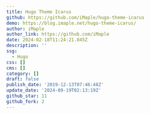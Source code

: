 ```yaml
---
title: Hugo Theme Icarus
github: https://github.com/iMaple/hugo-theme-icarus
demo: https://blog.imaple.net/hugo-theme-icarus/
author: iMaple
author_link: https://github.com/iMaple
date: 2024-02-18T11:24:21.845Z
description: ''
ssg:
  - Hugo
css: []
cms: []
category: []
draft: false
publish_date: '2019-12-13T07:46:48Z'
update_date: '2024-09-19T02:13:19Z'
github_star: 11
github_fork: 2
---
```

